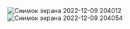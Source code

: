 
![Снимок экрана 2022-12-09 204012](https://user-images.githubusercontent.com/98832707/206739442-6554b0ae-24c7-41ad-8632-567d329a5d93.png)
![Снимок экрана 2022-12-09 204054](https://user-images.githubusercontent.com/98832707/206739446-71d69286-c66d-46b4-aec0-561cec0f649c.png)
